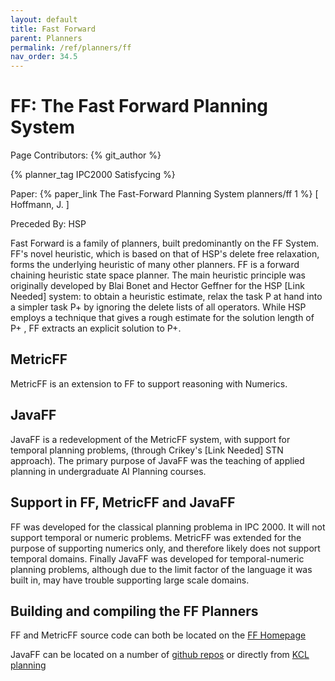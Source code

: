 ```yaml
---
layout: default
title: Fast Forward
parent: Planners
permalink: /ref/planners/ff
nav_order: 34.5
---
```

# FF: The Fast Forward Planning System

Page Contributors: {% git_author %}

{% planner_tag IPC2000 Satisfycing %}

Paper: {% paper_link The Fast-Forward Planning System planners/ff 1 %} [ Hoffmann, J. ]

Preceded By: HSP

Fast Forward is a family of planners, built predominantly on the FF System. FF's novel heuristic, which is based on that of HSP's delete free relaxation, forms the underlying heuristic of many other planners. FF is a forward chaining heuristic state space planner. The main heuristic principle was originally developed by Blai Bonet and Hector Geffner for the HSP [Link Needed] system: to obtain a heuristic estimate, relax the task P at hand into a simpler task P+ by ignoring the delete lists of all operators. While HSP employs a technique that gives a rough estimate for the solution length of P+ , FF extracts an explicit solution to P+.

## MetricFF
MetricFF is an extension to FF to support reasoning with Numerics. 

## JavaFF
JavaFF is a redevelopment of the MetricFF system, with support for temporal planning problems, (through Crikey's [Link Needed] STN approach). The primary purpose of JavaFF was the teaching of applied planning in undergraduate AI Planning courses.

## Support in FF, MetricFF and JavaFF
FF was developed for the classical planning problema  in IPC 2000. It will not support temporal or numeric problems. MetricFF was extended for the purpose of supporting numerics only, and therefore likely does not support temporal domains. Finally JavaFF was developed for temporal-numeric planning problems, although due to the limit factor of the language it was built in, may have trouble supporting large scale domains.

## Building and compiling the FF Planners
FF and MetricFF source code can both be located on the [FF Homepage](https://fai.cs.uni-saarland.de/hoffmann/ff.html)

JavaFF can be located on a number of [github repos](https://github.com/dpattiso/javaff) or directly from [KCL planning](https://nms.kcl.ac.uk/planning/software/javaff.html) 